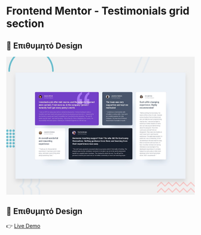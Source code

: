 # Frontend Mentor - Testimonials grid section

## 🎨 Επιθυμητό Design
![Design preview for the Testimonials grid section coding challenge](./design/desktop-preview.jpg)

## 🎨 Επιθυμητό Design
👉 [Live Demo](https://gakrita.github.io/Frontend-Mentor--Testimonials-grid-section/)



